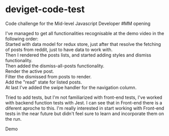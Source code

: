 # deviget-code-test
Code challenge for the Mid-level Javascript Developer #MM opening

I've managed to get all functionalities recognisable at the demo video in the following order: <br>
Started with data model for redux store, just after that resolve the fetching of posts from reddit, just to have data to work with.<br>
Then I rendered the posts lists, and started adding styles and dismiss functionality.<br>
Then added the dismiss-all-posts functionality.<br>
Render the active post.<br>
Filter the dismissed from posts to render.<br>
Add the "read" state for listed posts.<br>
At last I've added the swipe handler for the navigation column.

Tried to add tests, but I'm not familiarized with front-end tests, I've worked with backend function tests with Jest. I can see that in Front-end there is a diferent aproche to this. I'm really interested in start working with Front-end tests in the near future but didn't feel sure to learn and incorporate them on the run.

<a ref="https://deviget-code-test.herokuapp.com/" targe="_blank">Demo</a>
